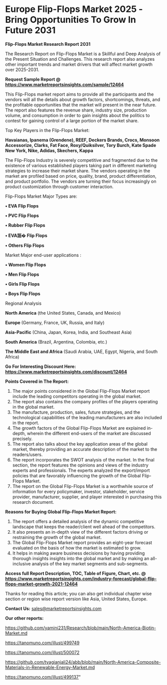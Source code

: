 # Europe Flip-Flops Market 2025 -Bring Opportunities To Grow In Future 2031

<strong>Flip-Flops Market Research Report 2031</strong>

The Research Report on Flip-Flops Market is a Skillful and Deep Analysis of the Present Situation and Challenges. This research report also analyzes other important trends and market drivers that will affect market growth over 2025-2031.

<strong>Request Sample Report @ <a href=https://www.marketreportsinsights.com/sample/12464>https://www.marketreportsinsights.com/sample/12464</a></strong>

This Flip-Flops market report aims to provide all the participants and the vendors will all the details about growth factors, shortcomings, threats, and the profitable opportunities that the market will present in the near future. The report also features the revenue share, industry size, production volume, and consumption in order to gain insights about the politics to contest for gaining control of a large portion of the market share.

Top Key Players in the Flip-Flops Market:

<strong>Havaianas, Ipanema (Grendene), REEF, Deckers Brands, Crocs, Monsoon Accessorize, Clarks, Fat Face, Roxy/Quiksilver, Tory Burch, Kate Spade New York, Nike, Adidas, Skechers, Kappa</strong>

The Flip-Flops Industry is severely competitive and fragmented due to the existence of various established players taking part in different marketing strategies to increase their market share. The vendors operating in the market are profiled based on price, quality, brand, product differentiation, and product portfolio. The vendors are turning their focus increasingly on product customization through customer interaction.

Flip-Flops Market Major Types are:

<strong>• EVA Flip Flops

• PVC Flip Flops

• Rubber Flip Flops

• EVA䛦� Flip Flops

• Others Flip Flops</strong>

Market Major end-user applications :

<strong>• Women Flip Flops

• Men Flip Flops

• Girls Flip Flops

• Boys Flip Flops</strong>

Regional Analysis

</u><strong><b>North America</b></strong> (the United States, Canada, and Mexico)

<strong><b>Europe </b></strong>(Germany, France, UK, Russia, and Italy)

<strong><b>Asia-Pacific</b></strong> (China, Japan, Korea, India, and Southeast Asia)

<strong><b>South America</b></strong> (Brazil, Argentina, Colombia, etc.)

<strong><b>The Middle East and Africa</b></strong> (Saudi Arabia, UAE, Egypt, Nigeria, and South Africa)

<strong>Go For Interesting Discount Here: <a href=https://www.marketreportsinsights.com/discount/12464>https://www.marketreportsinsights.com/discount/12464</a></strong>

<strong>Points Covered in The Report:</strong>
<ol>
  <li>The major points considered in the Global Flip-Flops Market report include the leading competitors operating in the global market.</li>
  <li>The report also contains the company profiles of the players operating in the global market.</li>
  <li>The manufacture, production, sales, future strategies, and the technological capabilities of the leading manufacturers are also included in the report.</li>
  <li>The growth factors of the Global Flip-Flops Market are explained in-depth, wherein the different end-users of the market are discussed precisely.</li>
  <li>The report also talks about the key application areas of the global market, thereby providing an accurate description of the market to the readers/users.</li>
  <li>The report incorporates the SWOT analysis of the market. In the final section, the report features the opinions and views of the industry experts and professionals. The experts analyzed the export/import policies that are favorably influencing the growth of the Global Flip-Flops Market.</li>
  <li>The report on the Global Flip-Flops Market is a worthwhile source of information for every policymaker, investor, stakeholder, service provider, manufacturer, supplier, and player interested in purchasing this research document.</li>
</ol>
<strong>Reasons for Buying Global Flip-Flops Market Report:</strong>

<ol>
  <li>The report offers a detailed analysis of the dynamic competitive landscape that keeps the reader/client well ahead of the competitors.</li>
  <li>It also presents an in-depth view of the different factors driving or restraining the growth of the global market.</li>
  <li>The Global Flip-Flops Market report provides an eight-year forecast evaluated on the basis of how the market is estimated to grow.</li>
  <li>It helps in making aware business decisions by having providing thorough insights insights into the global market and by making an all-inclusive analysis of the key market segments and sub-segments.</li>
</ol>
<strong>Access full Report Description, TOC, Table of Figure, Chart, etc. @ <a href=https://www.marketreportsinsights.com/industry-forecast/global-flip-flops-market-growth-2021-12464>https://www.marketreportsinsights.com/industry-forecast/global-flip-flops-market-growth-2021-12464</a></strong>


Thanks for reading this article; you can also get individual chapter wise section or region wise report version like Asia, United States, Europe.

<strong>Contact Us:</strong>
sales@marketreportsinsights.com

<strong>Our other reports:</strong>

<a href=https://github.com/yamini231/Research/blob/main/North-America-Biotin-Market.md>https://github.com/yamini231/Research/blob/main/North-America-Biotin-Market.md</a>

<a href=https://tanomuno.com/illust/499749>https://tanomuno.com/illust/499749</a>

<a href=https://tanomuno.com/illust/500072>https://tanomuno.com/illust/500072</a>

<a href=https://github.com/tyagianjali24/abb/blob/main/North-America-Composite-Materials-in-Renewable-Energy-Market.md>https://github.com/tyagianjali24/abb/blob/main/North-America-Composite-Materials-in-Renewable-Energy-Market.md</a>

<a href=https://tanomuno.com/illust/499137>https://tanomuno.com/illust/499137</a>"
